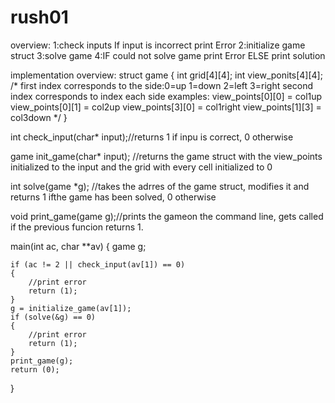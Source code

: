 # rush01

overview:
1:check inputs If input is incorrect print Error
2:initialize game struct
3:solve game
4:IF could not solve game print Error ELSE print solution

implementation overview:
struct game
{
	int grid[4][4];
	int view_ponits[4][4];
	/*
		first index corresponds to the side:0=up 1=down 2=left 3=right
		second index corresponds to index each side
		examples:
		view_points[0][0] = col1up
		view_points[0][1] = col2up
		view_points[3][0] = col1right
		view_points[1][3] = col3down
	*/
}

int check\_input(char\* input);//returns 1 if inpu is correct, 0 otherwise

game init\_game(char\* input);
//returns the game struct with the view\_points initialized to the input and the grid with every cell initialized to 0

int solve(game \*g);
//takes the adrres of the game struct, modifies it and returns 1 ifthe game has been solved, 0 otherwise

void print\_game(game g);//prints the gameon the command line, gets called if the previous funcion returns 1.

main(int ac, char **av)
{
	game g;

	if (ac != 2 || check_input(av[1]) == 0)
	{
		//print error
		return (1);
	}
	g = initialize_game(av[1]);
	if (solve(&g) == 0)
	{
		//print error
		return (1);
	}
	print_game(g);
	return (0);
}
